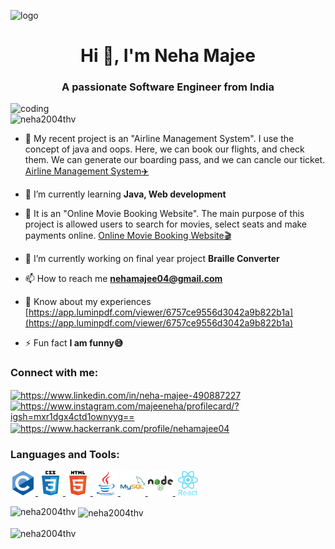 ![logo](https://user-images.githubusercontent.com/97103333/223966150-91dff73d-9dcd-4489-9cf4-67a7824fc536.gif)
<h1 align="center">Hi 👋, I'm Neha Majee</h1>
<h3 align="center">A passionate Software Engineer from India</h3>

<img align="right" alt="coding" width="600" src="https://cdn.dribbble.com/users/1187278/screenshots/15719501/media/02b128a761010ed25d595a82daff17d4.gif">

<p align="left"> <img src="https://komarev.com/ghpvc/?username=neha2004thv&label=Profile%20views&color=0e75b6&style=flat" alt="neha2004thv" /> </p>

- 🔭 My recent project is an "Airline Management System". I use the concept of java and oops. Here, we can book our flights, and check them. We can generate our boarding pass, and we can cancle our ticket. [Airline Management System✈️](https://github.com/Neha2004thv/airline)

- 🌱 I’m currently learning **Java, Web development**

- 🔭 It is an "Online Movie Booking Website". The main purpose of this project is allowed users to search for movies, select seats and make payments online. [Online Movie Booking Website🎬](https://github.com/Neha2004thv/Online-Movie-Booking)

- 🔭 I’m currently working on final year project **Braille Converter**

- 📫 How to reach me **nehamajee04@gmail.com**

- 📄 Know about my experiences [https://app.luminpdf.com/viewer/6757ce9556d3042a9b822b1a](https://app.luminpdf.com/viewer/6757ce9556d3042a9b822b1a)

- ⚡ Fun fact **I am funny😅**

<h3 align="left">Connect with me:</h3>
<p align="left">
<a href="https://linkedin.com/in/https://www.linkedin.com/in/neha-majee-490887227" target="blank"><img align="center" src="https://raw.githubusercontent.com/rahuldkjain/github-profile-readme-generator/master/src/images/icons/Social/linked-in-alt.svg" alt="https://www.linkedin.com/in/neha-majee-490887227" height="30" width="40" /></a>
<a href="https://instagram.com/https://www.instagram.com/majeeneha/profilecard/?igsh=mxr1dgx4ctd1ownyyg==" target="blank"><img align="center" src="https://raw.githubusercontent.com/rahuldkjain/github-profile-readme-generator/master/src/images/icons/Social/instagram.svg" alt="https://www.instagram.com/majeeneha/profilecard/?igsh=mxr1dgx4ctd1ownyyg==" height="30" width="40" /></a>
<a href="https://www.hackerrank.com/https://www.hackerrank.com/profile/nehamajee04" target="blank"><img align="center" src="https://raw.githubusercontent.com/rahuldkjain/github-profile-readme-generator/master/src/images/icons/Social/hackerrank.svg" alt="https://www.hackerrank.com/profile/nehamajee04" height="30" width="40" /></a>
</p>

<h3 align="left">Languages and Tools:</h3>
<p align="left"> <a href="https://www.cprogramming.com/" target="_blank" rel="noreferrer"> <img src="https://raw.githubusercontent.com/devicons/devicon/master/icons/c/c-original.svg" alt="c" width="40" height="40"/> </a> <a href="https://www.w3schools.com/css/" target="_blank" rel="noreferrer"> <img src="https://raw.githubusercontent.com/devicons/devicon/master/icons/css3/css3-original-wordmark.svg" alt="css3" width="40" height="40"/> </a> <a href="https://www.w3.org/html/" target="_blank" rel="noreferrer"> <img src="https://raw.githubusercontent.com/devicons/devicon/master/icons/html5/html5-original-wordmark.svg" alt="html5" width="40" height="40"/> </a> <a href="https://www.java.com" target="_blank" rel="noreferrer"> <img src="https://raw.githubusercontent.com/devicons/devicon/master/icons/java/java-original.svg" alt="java" width="40" height="40"/> </a> <a href="https://www.mysql.com/" target="_blank" rel="noreferrer"> <img src="https://raw.githubusercontent.com/devicons/devicon/master/icons/mysql/mysql-original-wordmark.svg" alt="mysql" width="40" height="40"/> </a> <a href="https://nodejs.org" target="_blank" rel="noreferrer"> <img src="https://raw.githubusercontent.com/devicons/devicon/master/icons/nodejs/nodejs-original-wordmark.svg" alt="nodejs" width="40" height="40"/> </a> <a href="https://reactjs.org/" target="_blank" rel="noreferrer"> <img src="https://raw.githubusercontent.com/devicons/devicon/master/icons/react/react-original-wordmark.svg" alt="react" width="40" height="40"/> </a> </p>

<p><img align="left" src="https://github-readme-stats.vercel.app/api/top-langs?username=neha2004thv&show_icons=true&locale=en&layout=compact" alt="neha2004thv" /></p>

<p>&nbsp;<img align="center" src="https://github-readme-stats.vercel.app/api?username=neha2004thv&show_icons=true&locale=en" alt="neha2004thv" /></p>

<p><img align="center" src="https://github-readme-streak-stats.herokuapp.com/?user=neha2004thv&" alt="neha2004thv" /></p>
